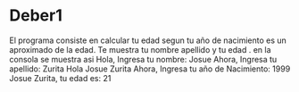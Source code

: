# Deber1
El programa consiste en calcular tu edad segun tu año de nacimiento es un aproximado de la edad. Te muestra tu nombre apellido y tu edad .
en la consola se muestra asi 
Hola, Ingresa tu nombre:
Josue
Ahora, Ingresa tu apellido:
Zurita
Hola Josue Zurita
Ahora, Ingresa tu año de Nacimiento:
1999
Josue Zurita, tu edad es: 21
